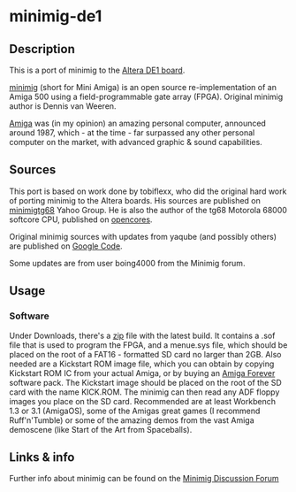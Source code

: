 # minimig-de1


## Description

This is a port of minimig to the [Altera DE1 board](http://www.altera.com/education/univ/materials/boards/de1/unv-de1-board.html).

[minimig](http://en.wikipedia.org/wiki/Minimig) (short for Mini Amiga) is an open source re-implementation of an Amiga 500 using a field-programmable gate array (FPGA). Original minimig author is Dennis van Weeren.

[Amiga](http://en.wikipedia.org/wiki/Amiga_500) was (in my opinion) an amazing personal computer, announced around 1987, which - at the time - far surpassed any other personal computer on the market, with advanced graphic & sound capabilities.


## Sources

This port is based on work done by tobiflexx, who did the original hard work of porting minimig to the Altera boards. His sources are published on [minimigtg68](http://gamesource.groups.yahoo.com/group/minimigtg68) Yahoo Group. He is also the author of the tg68 Motorola 68000 softcore CPU, published on [opencores](http://opencores.org/project,tg68).

Original minimig sources with updates from yaqube (and possibly others) are published on [Google Code](http://code.google.com/p/minimig/).

Some updates are from user boing4000 from the Minimig forum.


## Usage

### Software
Under Downloads, there's a [zip](https://github.com/downloads/rkrajnc/minimig-de1/minimig-de1-config-latest.zip) file with the latest build. It contains a .sof file that is used to program the FPGA, and a menue.sys file, which should be placed on the root of a FAT16 - formatted SD card no larger than 2GB.
Also needed are a Kickstart ROM image file, which you can obtain by copying Kickstart ROM IC from your actual Amiga, or by buying an [Amiga Forever](http://www.amigaforever.com/) software pack. The Kickstart image should be placed on the root of the SD card with the name KICK.ROM.
The minimig can then read any ADF floppy images you place on the SD card. Recommended are at least Workbench 1.3 or 3.1 (AmigaOS), some of the Amigas great games (I recommend Ruff'n'Tumble) or some of the amazing demos from the vast Amiga demoscene (like Start of the Art from Spaceballs).


## Links & info
Further info about minimig can be found on the [Minimig Discussion Forum](http://www.minimig.net/)
